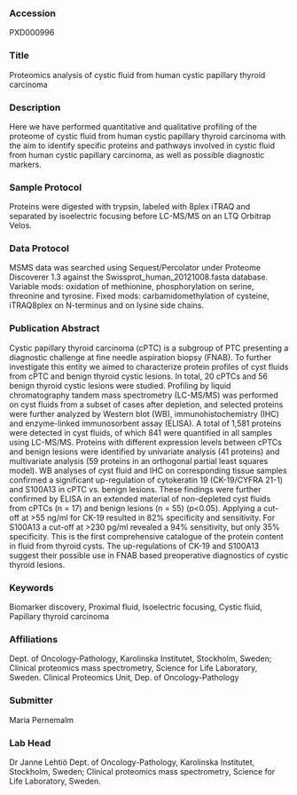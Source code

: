 ### Accession
PXD000996

### Title
Proteomics analysis of cystic fluid from human cystic papillary thyroid carcinoma

### Description
Here we have performed quantitative and qualitative profiling of the proteome of cystic fluid from human cystic papillary thyroid carcinoma with the aim to identify specific proteins and pathways involved in cystic fluid from human cystic papillary carcinoma, as well as possible diagnostic markers.

### Sample Protocol
Proteins were digested with trypsin, labeled with 8plex iTRAQ and separated by isoelectric focusing before LC-MS/MS on an LTQ Orbitrap Velos.

### Data Protocol
MSMS data was searched using Sequest/Percolator under Proteome Discoverer 1.3 against the Swissprot_human_20121008.fasta  database. Variable mods: oxidation of methionine, phosphorylation on serine, threonine and tyrosine. Fixed mods: carbamidomethylation of cysteine, iTRAQ8plex on N-terminus and on lysine side chains.

### Publication Abstract
Cystic papillary thyroid carcinoma (cPTC) is a subgroup of PTC presenting a diagnostic challenge at fine needle aspiration biopsy (FNAB). To further investigate this entity we aimed to characterize protein profiles of cyst fluids from cPTC and benign thyroid cystic lesions. In total, 20 cPTCs and 56 benign thyroid cystic lesions were studied. Profiling by liquid chromatography tandem mass spectrometry (LC-MS/MS) was performed on cyst fluids from a subset of cases after depletion, and selected proteins were further analyzed by Western blot (WB), immunohistochemistry (IHC) and enzyme-linked immunosorbent assay (ELISA). A total of 1,581 proteins were detected in cyst fluids, of which 841 were quantified in all samples using LC-MS/MS. Proteins with different expression levels between cPTCs and benign lesions were identified by univariate analysis (41 proteins) and multivariate analysis (59 proteins in an orthogonal partial least squares model). WB analyses of cyst fluid and IHC on corresponding tissue samples confirmed a significant up-regulation of cytokeratin 19 (CK-19/CYFRA 21-1) and S100A13 in cPTC vs. benign lesions. These findings were further confirmed by ELISA in an extended material of non-depleted cyst fluids from cPTCs (n = 17) and benign lesions (n = 55) (p&lt;0.05). Applying a cut-off at &gt;55 ng/ml for CK-19 resulted in 82% specificity and sensitivity. For S100A13 a cut-off at &gt;230 pg/ml revealed a 94% sensitivity, but only 35% specificity. This is the first comprehensive catalogue of the protein content in fluid from thyroid cysts. The up-regulations of CK-19 and S100A13 suggest their possible use in FNAB based preoperative diagnostics of cystic thyroid lesions.

### Keywords
Biomarker discovery, Proximal fluid, Isoelectric focusing, Cystic fluid, Papillary thyroid carcinoma

### Affiliations
Dept. of Oncology-Pathology, Karolinska Institutet, Stockholm, Sweden; Clinical proteomics mass spectrometry, Science for Life Laboratory, Sweden.
Clinical Proteomics Unit, Dep. of Oncology-Pathology

### Submitter
Maria Pernemalm

### Lab Head
Dr Janne Lehtiö
Dept. of Oncology-Pathology, Karolinska Institutet, Stockholm, Sweden; Clinical proteomics mass spectrometry, Science for Life Laboratory, Sweden.


